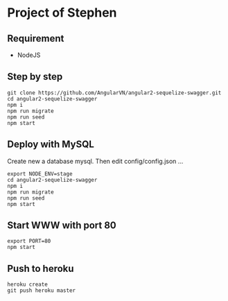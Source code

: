 # Project of Stephen

## Requirement

- NodeJS


## Step by step

```
git clone https://github.com/AngularVN/angular2-sequelize-swagger.git
cd angular2-sequelize-swagger
npm i
npm run migrate
npm run seed
npm start
```
## Deploy with MySQL

Create new a database mysql. Then edit config/config.json ...

```
export NODE_ENV=stage
cd angular2-sequelize-swagger
npm i
npm run migrate
npm run seed
npm start
```

## Start WWW with port 80
```
export PORT=80
npm start
```


## Push to heroku

```
heroku create
git push heroku master
```
